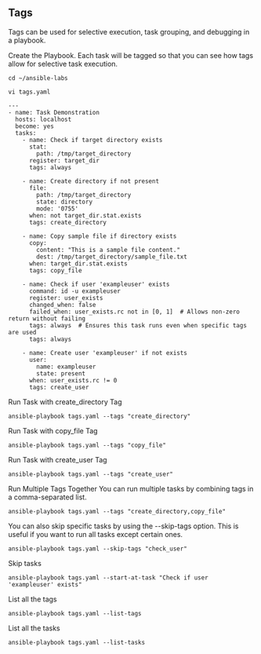## Tags
Tags can be used for selective execution, task grouping, and debugging in a playbook.

Create the Playbook. Each task will be tagged so that you can see how tags allow for selective task execution.
```
cd ~/ansible-labs
```
```
vi tags.yaml
```
```
---
- name: Task Demonstration
  hosts: localhost
  become: yes
  tasks:
    - name: Check if target directory exists
      stat:
        path: /tmp/target_directory
      register: target_dir
      tags: always

    - name: Create directory if not present
      file:
        path: /tmp/target_directory
        state: directory
        mode: '0755'
      when: not target_dir.stat.exists
      tags: create_directory

    - name: Copy sample file if directory exists
      copy:
        content: "This is a sample file content."
        dest: /tmp/target_directory/sample_file.txt
      when: target_dir.stat.exists
      tags: copy_file

    - name: Check if user 'exampleuser' exists
      command: id -u exampleuser
      register: user_exists
      changed_when: false
      failed_when: user_exists.rc not in [0, 1]  # Allows non-zero return without failing
      tags: always  # Ensures this task runs even when specific tags are used
      tags: always

    - name: Create user 'exampleuser' if not exists
      user:
        name: exampleuser
        state: present
      when: user_exists.rc != 0
      tags: create_user
```

Run Task with create_directory Tag
```
ansible-playbook tags.yaml --tags "create_directory"
```
Run Task with copy_file Tag
```
ansible-playbook tags.yaml --tags "copy_file"
```
Run Task with create_user Tag
```
ansible-playbook tags.yaml --tags "create_user"
```
Run Multiple Tags Together
You can run multiple tasks by combining tags in a comma-separated list.
```
ansible-playbook tags.yaml --tags "create_directory,copy_file"
```

You can also skip specific tasks by using the --skip-tags option. This is useful if you want to run all tasks except certain ones.
```
ansible-playbook tags.yaml --skip-tags "check_user"
```
Skip tasks
```
ansible-playbook tags.yaml --start-at-task "Check if user 'exampleuser' exists"
```

List all the tags
```
ansible-playbook tags.yaml --list-tags
```
List all the tasks
```
ansible-playbook tags.yaml --list-tasks
```
